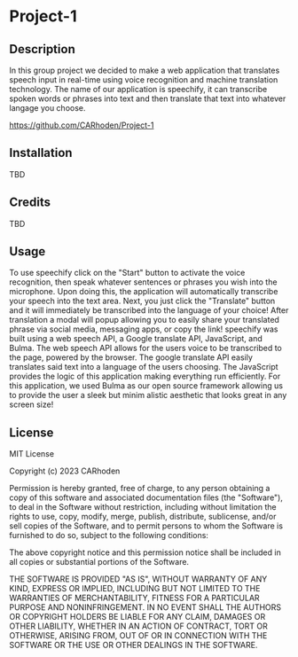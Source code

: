 # Project-1

## Description

In this group project we decided to make a web application that translates speech input in real-time using voice recognition and machine translation technology. The name of our application is speechify, it can transcribe spoken words or phrases into text and then translate that text into whatever langage you choose.

https://github.com/CARhoden/Project-1

## Installation

TBD

## Credits

TBD

## Usage

To use speechify click on the "Start" button to activate the voice recognition, then speak whatever sentences or phrases you wish into the microphone. Upon doing this, the application will automatically transcribe your speech into the text area. Next, you just click the "Translate" button and it will immediately be transcribed into the language of your choice! After translation a modal will popup allowing you to easily share your translated phrase via social media, messaging apps, or copy the link! speechify was built using a web speech API, a Google translate API, JavaScript, and Bulma. The web speech API allows for the users voice to be transcribed to the page, powered by the browser. The google translate API easily translates said text into a language of the users choosing. The JavaScript provides the logic of this application making everything run efficiently. For this application, we used Bulma as our open source framework allowing us to provide the user a sleek but minim
alistic aesthetic that looks great in any screen size!

## License

MIT License

Copyright (c) 2023 CARhoden

Permission is hereby granted, free of charge, to any person obtaining a copy
of this software and associated documentation files (the "Software"), to deal
in the Software without restriction, including without limitation the rights
to use, copy, modify, merge, publish, distribute, sublicense, and/or sell
copies of the Software, and to permit persons to whom the Software is
furnished to do so, subject to the following conditions:

The above copyright notice and this permission notice shall be included in all
copies or substantial portions of the Software.

THE SOFTWARE IS PROVIDED "AS IS", WITHOUT WARRANTY OF ANY KIND, EXPRESS OR
IMPLIED, INCLUDING BUT NOT LIMITED TO THE WARRANTIES OF MERCHANTABILITY,
FITNESS FOR A PARTICULAR PURPOSE AND NONINFRINGEMENT. IN NO EVENT SHALL THE
AUTHORS OR COPYRIGHT HOLDERS BE LIABLE FOR ANY CLAIM, DAMAGES OR OTHER
LIABILITY, WHETHER IN AN ACTION OF CONTRACT, TORT OR OTHERWISE, ARISING FROM,
OUT OF OR IN CONNECTION WITH THE SOFTWARE OR THE USE OR OTHER DEALINGS IN THE
SOFTWARE.
